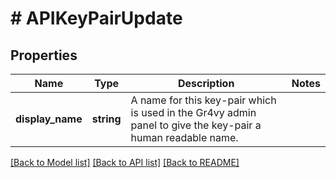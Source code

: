 # # APIKeyPairUpdate

## Properties

Name | Type | Description | Notes
------------ | ------------- | ------------- | -------------
**display_name** | **string** | A name for this key-pair which is used in the Gr4vy admin panel to give the key-pair a human readable name. |

[[Back to Model list]](../../README.md#models) [[Back to API list]](../../README.md#endpoints) [[Back to README]](../../README.md)
